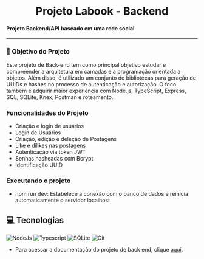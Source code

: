 <h1 align="center">
     Projeto Labook - Backend
</h1>

<h4 align="left">
   Projeto Backend/API baseado em uma rede social
</h4>

---


### 📖 Objetivo do Projeto

Este projeto de Back-end tem como principal objetivo estudar e compreender a arquitetura em camadas e a programação orientada a objetos. Além disso, é utilizado um conjunto de bibliotecas para geração de UUIDs e hashes no processo de autenticação e autorização. O foco também é adquirir maior experiência com Node.js, TypeScript, Express, SQL, SQLite, Knex, Postman e roteamento.


### Funcionalidades do Projeto

-  Criação e login de usuários
-  Login de Usuários
-  Criação, edição e deleção de Postagens
-  Like e dilikes nas postagens
-  Autenticação via token JWT
-  Senhas hasheadas com Bcrypt
-  Identificação UUID

### Executando o projeto
- npm run dev: Estabelece a conexão com o banco de dados e reinicia automaticamente o servidor localhost

## 💻 Tecnologias 

![NodeJs](https://img.shields.io/badge/Node.js-43853D?style=for-the-badge&logo=node.js&logoColor=white)
![Typescript](https://img.shields.io/badge/TypeScript-007ACC?style=for-the-badge&logo=typescript&logoColor=white)
![SQLite](https://img.shields.io/badge/SQLite-07405E?style=for-the-badge&logo=sqlite&logoColor=white)
![Git](https://img.shields.io/badge/GIT-E44C30?style=for-the-badge&logo=git&logoColor=white)


- Para acessar a documentação do projeto de back end, clique [aqui](https://documenter.getpostman.com/view/27038980/2s93sXcZxh).